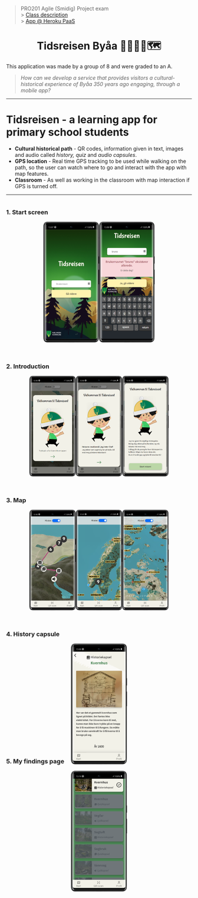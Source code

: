 > PRO201 Agile (Smidig) Project exam <br/> > [Class description](https://www.kristiania.no/en/syllabus/school-of-economics-innovation-and-technology/first-cycle-degree/pro201/agile-project/) <br/> > [App @ Heroku PaaS](https://tidsreisen.herokuapp.com/)

<h1 align="center">
Tidsreisen Byåa 🚶‍♂🚩🌲🗺
</h1>

This application was made by a group of 8 and were graded to an A.

> _How can we develop a service that provides visitors
> a cultural-historical experience of Byåa 350 years ago
> engaging, through a mobile app?_

---

# Tidsreisen - a learning app for primary school students

- **Cultural historical path** - QR codes, information given in text, images and audio called _history, quiz_ and _audio capsules_.
- **GPS location** - Real time GPS tracking to be used while walking on the path, so the user can watch where to go and interact with the app with map features.
- **Classroom** - As well as working in the classroom with map interaction if GPS is turned off.

---

<div style="display: flex; flex-direction: column; flex-wrap: wrap; width: 100%; gap: 30px">

<div>
	<h3>1. Start screen</h3>
	<div style="display: flex; flex-direction: row; justify-content: center">
		<img style="width: 30%" alt="start screen" src="client/src/assets/images/imgForReadme/start_screen.png"/>
		<img style="width: 30%" alt="start screen with username" src="client/src/assets/images/imgForReadme/start_screen_username.png"/>
	</div>
</div>

<div>
	<h3>2. Introduction</h3>
	<div style="display: flex; flex-direction: row; justify-content: center">
		<img style="width: 25%" alt="intro modal1" src="client/src/assets/images/imgForReadme/intro1.png"/>
		<img style="width: 25%" alt="intro modal2" src="client/src/assets/images/imgForReadme/intro2.png"/>
		<img style="width: 25%" alt="intro modal3" src="client/src/assets/images/imgForReadme/intro3.png"/>
	</div>
</div>

<div>
	<h3>3. Map</h3>
		<div style="display: flex; flex-direction: row; justify-content: center">
		<img style="width: 25%" alt="intro modal1" src="client/src/assets/images/imgForReadme/map.png"/>
		<img style="width: 25%" alt="intro modal1" src="client/src/assets/images/imgForReadme/map2.png"/>
		<img style="width: 25%" alt="intro modal1" src="client/src/assets/images/imgForReadme/map3.png"/>
	</div>
</div>

<div>
	<h3>4. History capsule</h3>
		<div style="display: flex; flex-direction: row; justify-content: center">
		<img style="width: 30%" alt="intro modal1" src="client/src/assets/images/imgForReadme/history.png"/>
	</div>
</div>

<div>
	<h3>5. My findings page</h3>
		<div style="display: flex; flex-direction: row; justify-content: center">
		<img style="width: 30%" alt="intro modal1" src="client/src/assets/images/imgForReadme/myfindings.png"/>
	</div>
</div>

</div>
